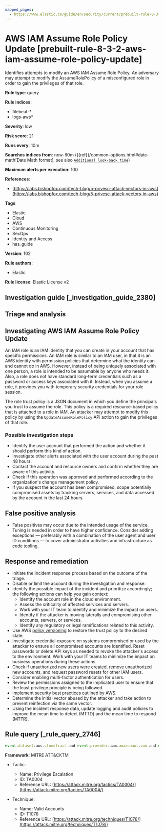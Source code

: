 ```yaml
---
mapped_pages:
  - https://www.elastic.co/guide/en/security/current/prebuilt-rule-8-3-2-aws-iam-assume-role-policy-update.html
---
```


# AWS IAM Assume Role Policy Update [prebuilt-rule-8-3-2-aws-iam-assume-role-policy-update]

Identifies attempts to modify an AWS IAM Assume Role Policy. An adversary may attempt to modify the AssumeRolePolicy of a misconfigured role in order to gain the privileges of that role.

**Rule type**: query

**Rule indices**:

* filebeat-*
* logs-aws*

**Severity**: low

**Risk score**: 21

**Runs every**: 10m

**Searches indices from**: now-60m ({{ref}}/common-options.html#date-math[Date Math format], see also [`Additional look-back time`](docs-content://solutions/security/detect-and-alert/create-detection-rule.md#rule-schedule))

**Maximum alerts per execution**: 100

**References**:

* [https://labs.bishopfox.com/tech-blog/5-privesc-attack-vectors-in-aws](https://labs.bishopfox.com/tech-blog/5-privesc-attack-vectors-in-aws)

**Tags**:

* Elastic
* Cloud
* AWS
* Continuous Monitoring
* SecOps
* Identity and Access
* has_guide

**Version**: 102

**Rule authors**:

* Elastic

**Rule license**: Elastic License v2

## Investigation guide [_investigation_guide_2380]

## Triage and analysis

## Investigating AWS IAM Assume Role Policy Update

An IAM role is an IAM identity that you can create in your account that has specific permissions. An IAM role is similar
to an IAM user, in that it is an AWS identity with permission policies that determine what the identity can and cannot
do in AWS. However, instead of being uniquely associated with one person, a role is intended to be assumable by anyone
who needs it. Also, a role does not have standard long-term credentials such as a password or access keys associated
with it. Instead, when you assume a role, it provides you with temporary security credentials for your role session.

The role trust policy is a JSON document in which you define the principals you trust to assume the role. This policy is
a required resource-based policy that is attached to a role in IAM. An attacker may attempt to modify this policy by
using the `UpdateAssumeRolePolicy` API action to gain the privileges of that role.

### Possible investigation steps

- Identify the user account that performed the action and whether it should perform this kind of action.
- Investigate other alerts associated with the user account during the past 48 hours.
- Contact the account and resource owners and confirm whether they are aware of this activity.
- Check if this operation was approved and performed according to the organization's change management policy.
- If you suspect the account has been compromised, scope potentially compromised assets by tracking servers, services,
and data accessed by the account in the last 24 hours.

## False positive analysis

- False positives may occur due to the intended usage of the service. Tuning is needed in order to have higher
confidence. Consider adding exceptions — preferably with a combination of the user agent and user ID conditions — to
cover administrator activities and infrastructure as code tooling.

## Response and remediation

- Initiate the incident response process based on the outcome of the triage.
- Disable or limit the account during the investigation and response.
- Identify the possible impact of the incident and prioritize accordingly; the following actions can help you gain context:
    - Identify the account role in the cloud environment.
    - Assess the criticality of affected services and servers.
    - Work with your IT team to identify and minimize the impact on users.
    - Identify if the attacker is moving laterally and compromising other accounts, servers, or services.
    - Identify any regulatory or legal ramifications related to this activity.
- Use AWS [policy versioning](https://docs.aws.amazon.com/IAM/latest/UserGuide/access_policies_managed-versioning.html) to restore the trust policy to the desired state.
- Investigate credential exposure on systems compromised or used by the attacker to ensure all compromised accounts are
identified. Reset passwords or delete API keys as needed to revoke the attacker's access to the environment. Work with
your IT teams to minimize the impact on business operations during these actions.
- Check if unauthorized new users were created, remove unauthorized new accounts, and request password resets for other
IAM users.
- Consider enabling multi-factor authentication for users.
- Review the permissions assigned to the implicated user to ensure that the least privilege principle is being followed.
- Implement security best practices [outlined](https://aws.amazon.com/premiumsupport/knowledge-center/security-best-practices/) by AWS.
- Determine the initial vector abused by the attacker and take action to prevent reinfection via the same vector.
- Using the incident response data, update logging and audit policies to improve the mean time to detect (MTTD) and the
mean time to respond (MTTR).

## Rule query [_rule_query_2746]

```js
event.dataset:aws.cloudtrail and event.provider:iam.amazonaws.com and event.action:UpdateAssumeRolePolicy and event.outcome:success
```

**Framework**: MITRE ATT&CKTM

* Tactic:

    * Name: Privilege Escalation
    * ID: TA0004
    * Reference URL: [https://attack.mitre.org/tactics/TA0004/](https://attack.mitre.org/tactics/TA0004/)

* Technique:

    * Name: Valid Accounts
    * ID: T1078
    * Reference URL: [https://attack.mitre.org/techniques/T1078/](https://attack.mitre.org/techniques/T1078/)



